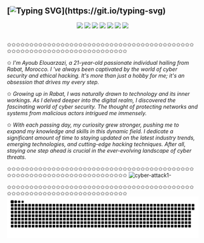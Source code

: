 ## </br>[![Typing SVG](https://readme-typing-svg.demolab.com?font=Fira+Code&size=35&pause=1000&color=FEE135&width=435&lines=HEY+THERE!)](https://git.io/typing-svg)

<div align="center"><p>
            <a href="https://twitter.com/elouarzazi_" target="_blank">
            <img src="https://img.shields.io/badge/|-twitter-blue?logo=twitter&style=for-the-badge"/></a> 
            <a href="https://www.facebook.com/ayoub.elouarzazi.92">
            <img src="https://img.shields.io/badge/|-facebook-blue?logo=facebook&style=for-the-badge"/></a> 
            <a href="www.instagram.com/a_y.2002.ou_b" target="_blank">
            <img src="https://img.shields.io/badge/|-instagram-blue?logo=instagram&style=for-the-badge"/></a> 
            <a href="$">
            <img src="https://img.shields.io/badge/|-gmail-blue?logo=gmail&style=for-the-badge"/></a> 
            <a href="$" target="_blank">
            <img src="https://img.shields.io/badge/%7C-linkedin-blue?style=for-the-badge&logo=linkedin"/></a> 
            <a href="$">
            <img src="https://img.shields.io/badge/|-WhatsApp-blue?logo=WhatsApp&style=for-the-badge"/></a> 
            <a href=$""_blank">
            <img src="https://img.shields.io/badge/|-telegram-blue?logo=telegram&style=for-the-badge"/></a></p></div>
</br>
 ✩✩✩✩✩✩✩✩✩✩✩✩✩✩✩✩✩✩✩✩✩✩✩✩✩✩✩✩✩✩✩✩✩✩✩✩✩✩✩✩✩✩✩✩✩✩✩✩✩✩✩✩✩✩✩✩✩✩✩✩✩✩✩✩✩✩✩✩✩
 
✩    *I'm Ayoub Elouarzazi, a 21-year-old passionate individual hailing from Rabat, Morocco. I
've always been captivated by the world of cyber security and ethical hacking. It's more than just a
 hobby for me; it's an obsession that drives my every step.*

✩    *Growing up in Rabat, I was naturally drawn to technology and its inner workings. As I delved deeper
 into the digital realm, I discovered the fascinating world of cyber security. The thought of
 protecting networks and systems from malicious actors intrigued me immensely.*

✩    *With each passing day, my curiosity grew stronger, pushing me to expand my knowledge and skills in
 this dynamic field. I dedicate a significant amount of time to staying updated on the latest
 industry trends, emerging technologies, and cutting-edge hacking techniques. After all, staying one
 step ahead is crucial in the ever-evolving landscape of cyber threats.*

 ✩✩✩✩✩✩✩✩✩✩✩✩✩✩✩✩✩✩✩✩✩✩✩✩✩✩✩✩✩✩✩✩✩✩✩✩✩✩✩✩✩✩✩✩✩✩✩✩✩✩✩✩✩✩✩✩✩✩✩✩✩✩✩✩✩✩✩✩✩
![cyber-attack1-](https://github.com/AyoubHub212/AyoubHub212/assets/136107596/dcebfc38-5ebd-4fce-b4a8-33d8d7baae48)

 ✩✩✩✩✩✩✩✩✩✩✩✩✩✩✩✩✩✩✩✩✩✩✩✩✩✩✩✩✩✩✩✩✩✩✩✩✩✩✩✩✩✩✩✩✩✩✩✩✩✩✩✩✩✩✩✩✩✩✩✩✩✩✩✩✩✩✩✩✩
 ![Snake animation](WANTED.svg)
